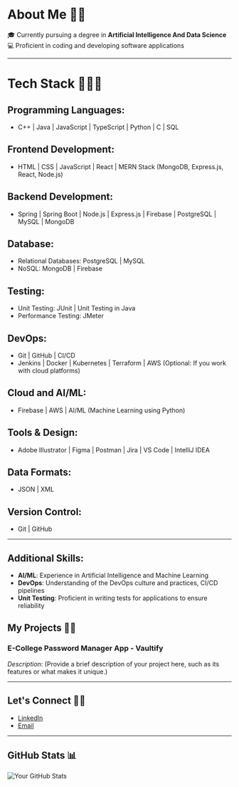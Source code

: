 <!--
**Priyanka2283/Priyanka2283** is a ✨ _special_ ✨ repository because its `README.md` (this file) appears on your GitHub profile.

Here are some ideas to get you started:

- 🔭 I’m currently working on ...
- 🌱 I’m currently learning ...
- 👯 I’m looking to collaborate on ...
- 🤔 I’m looking for help with ...
- 💬 Ask me about ...
- 📫 How to reach me: ...
- 😄 Pronouns: ...
- ⚡ Fun fact: ...
-->
# About Me 🌟✨
🎓 Currently pursuing a degree in **Artificial Intelligence And Data Science**  
💻 Proficient in coding and developing software applications 

---

# Tech Stack 🧑‍💻🚀

## Programming Languages:
- C++ | Java | JavaScript | TypeScript | Python | C | SQL

## Frontend Development:
- HTML | CSS | JavaScript | React | MERN Stack (MongoDB, Express.js, React, Node.js)

## Backend Development:
- Spring | Spring Boot | Node.js | Express.js | Firebase | PostgreSQL | MySQL | MongoDB

## Database:
- Relational Databases: PostgreSQL | MySQL
- NoSQL: MongoDB | Firebase

## Testing:
- Unit Testing: JUnit | Unit Testing in Java
- Performance Testing: JMeter

## DevOps:
- Git | GitHub | CI/CD
- Jenkins | Docker | Kubernetes | Terraform | AWS (Optional: If you work with cloud platforms)

## Cloud and AI/ML:
- Firebase | AWS | AI/ML (Machine Learning using Python)

## Tools & Design:
- Adobe Illustrator | Figma | Postman | Jira | VS Code | IntelliJ IDEA

## Data Formats:
- JSON | XML

## Version Control:
- Git | GitHub

---

## Additional Skills:
- **AI/ML**: Experience in Artificial Intelligence and Machine Learning
- **DevOps**: Understanding of the DevOps culture and practices, CI/CD pipelines
- **Unit Testing**: Proficient in writing tests for applications to ensure reliability



## My Projects 🌟🎯  

### **E-College Password Manager App - Vaultify**  
*Description*: (Provide a brief description of your project here, such as its features or what makes it unique.)

---

## Let's Connect 🤝🌐  
- [LinkedIn](your-linkedin-profile)  
- [Email](mailto:your-email@gmail.com)

---

## GitHub Stats 📊
![Your GitHub Stats](https://github-readme-stats.vercel.app/api?username=your-github-username&show_icons=true&hide_title=true)
